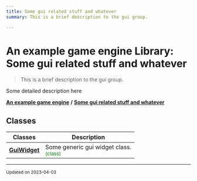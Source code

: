 ```yaml
---
title: Some gui related stuff and whatever
summary: This is a brief description to the gui group. 

---
```


# An example game engine Library: Some gui related stuff and whatever

> This is a brief description to the gui group. 




Some detailed description here 

**[An example game engine](/libraries/group__Engine.md)** **/** 
**[Some gui related stuff and whatever](/libraries/group__Gui.md)**

## Classes

| Classes        | Description    |
| -------------- | -------------- |
| **[GuiWidget](/classes/classEngine_1_1Gui_1_1GuiWidget.md)** | Some generic gui widget class. <br> <sup><span style="color:green">(class)</span></sup> |








-------------------------------

<sub>Updated on 2023-04-03</sub>
